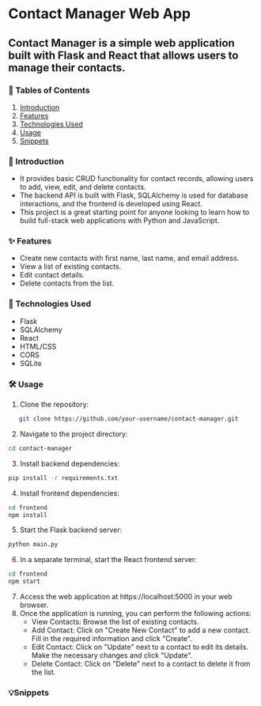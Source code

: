 # Contact Manager Web App
## Contact Manager is a simple web application built with Flask and React that allows users to manage their contacts.

### 📇 Tables of Contents
1. [Introduction](#intro)
2. [Features](#features)
3. [Technologies Used](#tech)
4. [Usage](#usage)
5. [Snippets](#snippets)

<a id="intro"></a>
### 🚀 Introduction
- It provides basic CRUD functionality for contact records, allowing users to add, view, edit, and delete contacts. 
- The backend API is built with Flask, SQLAlchemy is used for database interactions, and the frontend is developed using React. 
- This project is a great starting point for anyone looking to learn how to build full-stack web applications with Python and JavaScript.

<a id="features"></a>
### ✨ Features
- Create new contacts with first name, last name, and email address.
- View a list of existing contacts.
- Edit contact details.
- Delete contacts from the list.

<a id="tech"></a>
### 🔧 Technologies Used
- Flask
- SQLAlchemy
- React
- HTML/CSS
- CORS
- SQLite

<a id="usage"></a>
### 🛠️ Usage
1. Clone the repository:
```bash
   git clone https://github.com/your-username/contact-manager.git
```
2. Navigate to the project directory:
```bash
cd contact-manager
```
3. Install backend dependencies:
```bash
pip install -r requirements.txt
```
4. Install frontend dependencies:
```bash
cd frontend
npm install
```
5. Start the Flask backend server:
```bash
python main.py
```
6. In a separate terminal, start the React frontend server:
```bash
cd frontend
npm start
```
7. Access the web application at https://localhost:5000 in your web browser.
8. Once the application is running, you can perform the following actions:
    - View Contacts: Browse the list of existing contacts.
    - Add Contact: Click on "Create New Contact" to add a new contact. Fill in the required information and click "Create".
    - Edit Contact: Click on "Update" next to a contact to edit its details. Make the necessary changes and click "Update".
    - Delete Contact: Click on "Delete" next to a contact to delete it from the list.

<a id="snippets"></a>
### 💡Snippets
